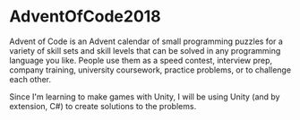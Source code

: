 # AdventOfCode2018

Advent of Code is an Advent calendar of small programming puzzles for a variety of skill sets and skill levels that can be solved in any programming language you like. People use them as a speed contest, interview prep, company training, university coursework, practice problems, or to challenge each other.

Since I'm learning to make games with Unity, I will be using Unity (and by extension, C#) to create solutions to the problems.
